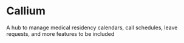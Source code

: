 # Callium
A hub to manage medical residency calendars, call schedules, leave requests, and more features to be included
